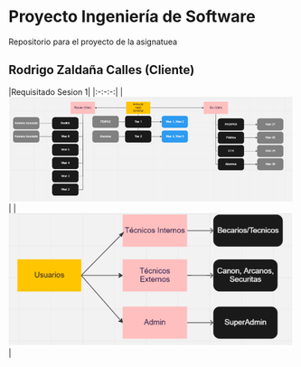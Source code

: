 # Proyecto Ingeniería de Software

Repositorio para el proyecto de la asignatuea

## Rodrigo Zaldaña Calles (Cliente)

|Requisitado Sesion 1|
|:-:-:-:|
|![Imagen](images/ContieneRed.PNG)|
|![Imagen](images/RolesUsuarios.PNG)|
